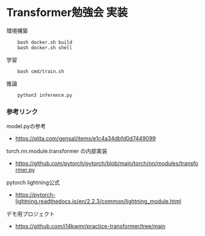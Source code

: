 # Transformer勉強会 実装

環境構築
```
    bash docker.sh build
    bash docker.sh shell
```

学習
```
    bash cmd/train.sh
```

推論
```
    python3 inference.py
```

### 

### 参考リンク

model.pyの参考
- https://qiita.com/gensal/items/e1c4a34dbfd0d7449099

torch.nn.module.transformer の内部実装
- https://github.com/pytorch/pytorch/blob/main/torch/nn/modules/transformer.py

pytorch lightning公式
- https://pytorch-lightning.readthedocs.io/en/2.2.3/common/lightning_module.html

デモ用プロジェクト
- https://github.com/i14kwmr/practice-transformer/tree/main
